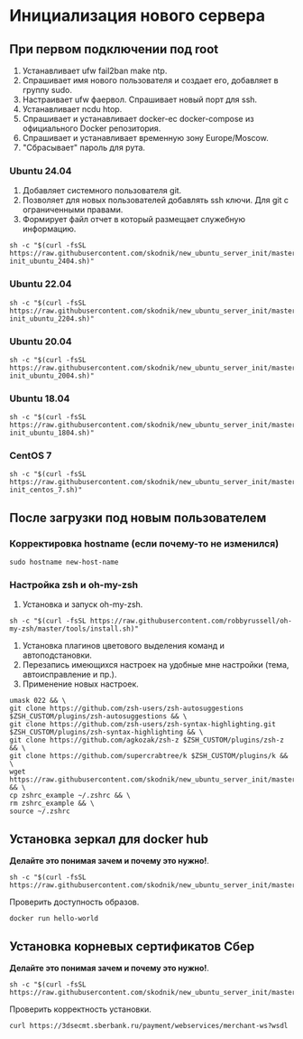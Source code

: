 # Инициализация нового сервера

## При первом подключении под root

1. Устанавливает ufw fail2ban make ntp.
2. Спрашивает имя нового пользователя и создает его, добавляет в группу sudo.
3. Настраивает ufw фаервол. Спрашивает новый порт для ssh.
4. Устанавливает ncdu htop.
5. Спрашивает и устанавливает docker-ec docker-compose из официального Docker репозитория.
6. Спрашивает и устанавливает временную зону Europe/Moscow.
7. "Сбрасывает" пароль для рута.


### Ubuntu 24.04

1. Добавляет системного пользователя git.
2. Позволяет для новых пользователей добавлять ssh ключи. Для git с ограниченными правами.
3. Формирует файл отчет в который размещает служебную информацию.

```shell
sh -c "$(curl -fsSL https://raw.githubusercontent.com/skodnik/new_ubuntu_server_init/master/server-init_ubuntu_2404.sh)"
```

### Ubuntu 22.04

```shell
sh -c "$(curl -fsSL https://raw.githubusercontent.com/skodnik/new_ubuntu_server_init/master/server-init_ubuntu_2204.sh)"
```

### Ubuntu 20.04

```shell
sh -c "$(curl -fsSL https://raw.githubusercontent.com/skodnik/new_ubuntu_server_init/master/server-init_ubuntu_2004.sh)"
```

### Ubuntu 18.04

```shell
sh -c "$(curl -fsSL https://raw.githubusercontent.com/skodnik/new_ubuntu_server_init/master/server-init_ubuntu_1804.sh)"
```

### CentOS 7

```shell
sh -c "$(curl -fsSL https://raw.githubusercontent.com/skodnik/new_ubuntu_server_init/master/server-init_centos_7.sh)"
```

## После загрузки под новым пользователем

### Корректировка hostname (если почему-то не изменился)

```shell
sudo hostname new-host-name
```

### Настройка zsh и oh-my-zsh

1. Установка и запуск oh-my-zsh.

```shell
sh -c "$(curl -fsSL https://raw.githubusercontent.com/robbyrussell/oh-my-zsh/master/tools/install.sh)"
```

1. Установка плагинов цветового выделения команд и автоподстановки.
2. Перезапись имеющихся настроек на удобные мне настройки (тема, автоисправление и пр.).
3. Применение новых настроек.

```shell
umask 022 && \
git clone https://github.com/zsh-users/zsh-autosuggestions $ZSH_CUSTOM/plugins/zsh-autosuggestions && \
git clone https://github.com/zsh-users/zsh-syntax-highlighting.git $ZSH_CUSTOM/plugins/zsh-syntax-highlighting && \
git clone https://github.com/agkozak/zsh-z $ZSH_CUSTOM/plugins/zsh-z && \
git clone https://github.com/supercrabtree/k $ZSH_CUSTOM/plugins/k && \
wget https://raw.githubusercontent.com/skodnik/new_ubuntu_server_init/master/configs/zshrc_example && \
cp zshrc_example ~/.zshrc && \
rm zshrc_example && \
source ~/.zshrc
```

## Установка зеркал для docker hub

**Делайте это понимая зачем и почему это нужно!**.

```shell
sh -c "$(curl -fsSL https://raw.githubusercontent.com/skodnik/new_ubuntu_server_init/master/ubuntu_2204_install_docker_hub_mirrors.sh)"
```

Проверить доступность образов.

```shell
docker run hello-world
```


## Установка корневых сертификатов Сбер

**Делайте это понимая зачем и почему это нужно!**.

```shell
sh -c "$(curl -fsSL https://raw.githubusercontent.com/skodnik/new_ubuntu_server_init/master/ubuntu_2204_install_sber_certs.sh)"
```

Проверить корректность установки.

```shell
curl https://3dsecmt.sberbank.ru/payment/webservices/merchant-ws?wsdl
```
